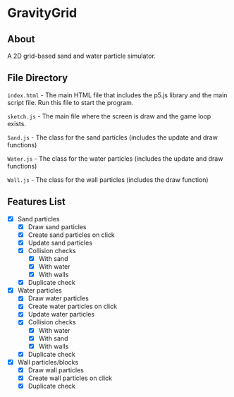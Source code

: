 # GravityGrid

## About

A 2D grid-based sand and water particle simulator.

## File Directory

`index.html` - The main HTML file that includes the p5.js library and the main script file. Run this file to start the program.

`sketch.js` - The main file where the screen is draw and the game loop exists.

`Sand.js` - The class for the sand particles (includes the update and draw functions)

`Water.js` - The class for the water particles (includes the update and draw functions)

`Wall.js` - The class for the wall particles (includes the draw function)

## Features List

- [x] Sand particles
  - [x] Draw sand particles
  - [x] Create sand particles on click
  - [x] Update sand particles
  - [x] Collision checks
    - [x] With sand
    - [x] With water
    - [x] With walls
  - [x] Duplicate check

- [x] Water particles
  - [x] Draw water particles
  - [x] Create water particles on click
  - [x] Update water particles
  - [x] Collision checks
    - [x] With water
    - [x] With sand
    - [x] With walls
  - [x] Duplicate check

- [x] Wall particles/blocks
  - [x] Draw wall particles
  - [x] Create wall particles on click
  - [x] Duplicate check
